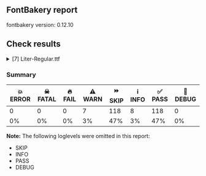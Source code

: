 ## FontBakery report

fontbakery version: 0.12.10





## Check results



<details><summary>[7] Liter-Regular.ttf</summary>
<div>
<details>
    <summary>⚠️ <b>WARN</b> Check if each glyph has the recommended amount of contours. <a href="https://fontbakery.readthedocs.io/en/stable/fontbakery/checks/universal.html#"></a></summary>
    <div>







* ⚠️ **WARN** <p>This check inspects the glyph outlines and detects the total number of contours in each of them. The expected values are infered from the typical ammounts of contours observed in a large collection of reference font families. The divergences listed below may simply indicate a significantly different design on some of your glyphs. On the other hand, some of these may flag actual bugs in the font such as glyphs mapped to an incorrect codepoint. Please consider reviewing the design and codepoint assignment of these to make sure they are correct.</p>
<p>The following glyphs do not have the recommended number of contours:</p>
<pre><code>- Glyph name: eogonek	Contours detected: 3	Expected: 2

- Glyph name: Lslash	Contours detected: 2	Expected: 1

- Glyph name: OE	Contours detected: 3	Expected: 2

- Glyph name: Uogonek	Contours detected: 2	Expected: 1

- Glyph name: uni0407	Contours detected: 1	Expected: 3

- Glyph name: uni0409	Contours detected: 3	Expected: 2

- Glyph name: uni040A	Contours detected: 3	Expected: 2

- Glyph name: uni0459	Contours detected: 3	Expected: 2

- Glyph name: Lslash	Contours detected: 2	Expected: 1

- Glyph name: OE	Contours detected: 3	Expected: 2

- Glyph name: Uogonek	Contours detected: 2	Expected: 1

- Glyph name: eogonek	Contours detected: 3	Expected: 2

- Glyph name: uni0407	Contours detected: 1	Expected: 3

- Glyph name: uni0409	Contours detected: 3	Expected: 2

- Glyph name: uni040A	Contours detected: 3	Expected: 2

- Glyph name: uni0459	Contours detected: 3	Expected: 2
</code></pre>
 [code: contour-count]



</div>
</details>

<details>
    <summary>⚠️ <b>WARN</b> Check font contains no unreachable glyphs <a href="https://fontbakery.readthedocs.io/en/stable/fontbakery/checks/universal.glyphset.html#"></a></summary>
    <div>







* ⚠️ **WARN** <p>The following glyphs could not be reached by codepoint or substitution rules:</p>
<pre><code>- gravecombgravecomb

- uni030C.alt
</code></pre>
 [code: unreachable-glyphs]



</div>
</details>

<details>
    <summary>⚠️ <b>WARN</b> Validate size, and resolution of article images, and ensure article page has minimum length and includes visual assets. <a href="https://fontbakery.readthedocs.io/en/stable/fontbakery/checks/googlefonts.article.html#"></a></summary>
    <div>







* ⚠️ **WARN** <p>Family metadata at fonts/ttf does not have an article.</p>
 [code: lacks-article]



</div>
</details>

<details>
    <summary>⚠️ <b>WARN</b> Check for codepoints not covered by METADATA subsets. <a href="https://fontbakery.readthedocs.io/en/stable/fontbakery/checks/googlefonts.subsets.html#"></a></summary>
    <div>







* ⚠️ **WARN** <p>The following codepoints supported by the font are not covered by
any subsets defined in the font's metadata file, and will never
be served. You can solve this by either manually adding additional
subset declarations to METADATA.pb, or by editing the glyphset
definitions.</p>
<ul>
<li>U+02D8 BREVE: try adding one of: canadian-aboriginal, yi</li>
<li>U+02D9 DOT ABOVE: try adding one of: canadian-aboriginal, yi</li>
<li>U+02DB OGONEK: try adding one of: canadian-aboriginal, yi</li>
<li>U+0302 COMBINING CIRCUMFLEX ACCENT: try adding one of: tifinagh, coptic, math, cherokee</li>
<li>U+0306 COMBINING BREVE: try adding one of: tifinagh, old-permic</li>
<li>U+0307 COMBINING DOT ABOVE: try adding one of: hebrew, canadian-aboriginal, old-permic, coptic, syriac, malayalam, tai-le, tifinagh, todhri, duployan, math</li>
<li>U+030A COMBINING RING ABOVE: try adding one of: duployan, syriac</li>
<li>U+030B COMBINING DOUBLE ACUTE ACCENT: try adding one of: cherokee, osage</li>
<li>U+030C COMBINING CARON: try adding one of: tai-le, cherokee</li>
<li>U+0312 COMBINING TURNED COMMA ABOVE: try adding math</li>
<li>U+0326 COMBINING COMMA BELOW: try adding math</li>
<li>U+0327 COMBINING CEDILLA: try adding math</li>
<li>U+0328 COMBINING OGONEK: not included in any glyphset definition</li>
<li>U+0335 COMBINING SHORT STROKE OVERLAY: not included in any glyphset definition</li>
<li>U+0336 COMBINING LONG STROKE OVERLAY: not included in any glyphset definition</li>
<li>U+0337 COMBINING SHORT SOLIDUS OVERLAY: not included in any glyphset definition</li>
<li>U+0338 COMBINING LONG SOLIDUS OVERLAY: try adding math</li>
<li>U+0384 GREEK TONOS: try adding greek</li>
<li>U+1ECA LATIN CAPITAL LETTER I WITH DOT BELOW: try adding vietnamese</li>
<li>U+1ECB LATIN SMALL LETTER I WITH DOT BELOW: try adding vietnamese</li>
<li>U+EEC7 : not included in any glyphset definition</li>
</ul>
<p>Or you can add the above codepoints to one of the subsets supported by the font: <code>cyrillic</code>, <code>latin</code>, <code>latin-ext</code></p>
 [code: unreachable-subsetting]



</div>
</details>

<details>
    <summary>⚠️ <b>WARN</b> Ensure dotted circle glyph is present and can attach marks. <a href="https://fontbakery.readthedocs.io/en/stable/fontbakery/checks/shaping.html#"></a></summary>
    <div>







* ⚠️ **WARN** <p>No dotted circle glyph present</p>
 [code: missing-dotted-circle]



</div>
</details>

<details>
    <summary>⚠️ <b>WARN</b> Are there any misaligned on-curve points? <a href="https://fontbakery.readthedocs.io/en/stable/fontbakery/checks/outline.html#"></a></summary>
    <div>







* ⚠️ **WARN** <p>The following glyphs have on-curve points which have potentially incorrect y coordinates:</p>
<pre><code>* Q (U+0051): X=449.0,Y=-2.0 (should be at baseline 0?)

* a (U+0061): X=286.0,Y=0.5 (should be at baseline 0?)

* Lcaron (U+013D): X=403.0,Y=699.0 (should be at cap-height 700?)

* Lcaron (U+013D): X=517.0,Y=699.0 (should be at cap-height 700?)

* OE (U+0152): X=598.0,Y=1.0 (should be at baseline 0?)

* OE (U+0152): X=598.0,Y=701.0 (should be at cap-height 700?)

* OE (U+0152): X=1044.0,Y=701.0 (should be at cap-height 700?)

* OE (U+0152): X=1044.0,Y=1.0 (should be at baseline 0?)

* aacute (U+00E1): X=286.0,Y=0.5 (should be at baseline 0?)

* abreve (U+0103): X=286.0,Y=0.5 (should be at baseline 0?)

* uni01CE (U+01CE): X=286.0,Y=0.5 (should be at baseline 0?)

* acircumflex (U+00E2): X=286.0,Y=0.5 (should be at baseline 0?)

* adieresis (U+00E4): X=286.0,Y=0.5 (should be at baseline 0?)

* agrave (U+00E0): X=286.0,Y=0.5 (should be at baseline 0?)

* amacron (U+0101): X=286.0,Y=0.5 (should be at baseline 0?)

* aogonek (U+0105): X=286.0,Y=0.5 (should be at baseline 0?)

* aring (U+00E5): X=286.0,Y=0.5 (should be at baseline 0?)

* atilde (U+00E3): X=286.0,Y=0.5 (should be at baseline 0?)

* eth (U+00F0): X=250.5,Y=700.5 (should be at cap-height 700?)

* ntilde (U+00F1): X=326.5,Y=698.0 (should be at cap-height 700?)

* oslash (U+00F8): X=189.0,Y=1.5 (should be at baseline 0?)

* tildecomb (U+0303): X=198.5,Y=701.0 (should be at cap-height 700?)

* ordfeminine (U+00AA): X=286.0,Y=0.5 (should be at baseline 0?)

* uni0430 (U+0430): X=286.0,Y=0.5 (should be at baseline 0?)

* uni0431 (U+0431): X=294.0,Y=698.0 (should be at cap-height 700?)

* uni043B (U+043B): X=36.0,Y=-2.0 (should be at baseline 0?)

* uni043B (U+043B): X=12.0,Y=-2.0 (should be at baseline 0?)

* uni043B (U+043B): X=36.0,Y=-2.0 (should be at baseline 0?)

* uni0459 (U+0459): X=36.0,Y=-2.0 (should be at baseline 0?)

* uni0459 (U+0459): X=12.0,Y=-2.0 (should be at baseline 0?)

* uni0459 (U+0459): X=36.0,Y=-2.0 (should be at baseline 0?)

* questiondown (U+00BF): X=334.5,Y=1.5 (should be at baseline 0?)

* numbersign (U+0023): X=427.0,Y=1.0 (should be at baseline 0?)

* numbersign (U+0023): X=341.0,Y=1.0 (should be at baseline 0?)

* numbersign (U+0023): X=182.0,Y=1.0 (should be at baseline 0?)

* numbersign (U+0023): X=96.0,Y=1.0 (should be at baseline 0?)

* uni02BC (U+02BC): X=24.0,Y=698.0 (should be at cap-height 700?)

* uni02BC (U+02BC): X=138.0,Y=698.0 (should be at cap-height 700?)
</code></pre>
 [code: found-misalignments]



</div>
</details>

<details>
    <summary>⚠️ <b>WARN</b> Do any segments have colinear vectors? <a href="https://fontbakery.readthedocs.io/en/stable/fontbakery/checks/outline.html#"></a></summary>
    <div>







* ⚠️ **WARN** <p>The following glyphs have colinear vectors:</p>
<pre><code>* trademark (U+2122): L&lt;&lt;406.0,632.0&gt;--&lt;408.0,520.0&gt;&gt; -&gt; L&lt;&lt;408.0,520.0&gt;--&lt;408.0,338.0&gt;&gt;

* uni040E (U+040E): L&lt;&lt;112.0,700.0&gt;--&lt;260.0,415.0&gt;&gt; -&gt; L&lt;&lt;260.0,415.0&gt;--&lt;323.0,292.0&gt;&gt;

* uni0423 (U+0423): L&lt;&lt;112.0,700.0&gt;--&lt;260.0,415.0&gt;&gt; -&gt; L&lt;&lt;260.0,415.0&gt;--&lt;323.0,292.0&gt;&gt;

* uni0443 (U+0443): L&lt;&lt;266.0,114.0&gt;--&lt;312.0,239.0&gt;&gt; -&gt; L&lt;&lt;312.0,239.0&gt;--&lt;415.0,520.0&gt;&gt;

* uni0443.ss01: L&lt;&lt;511.0,520.0&gt;--&lt;321.0,-13.0&gt;&gt; -&gt; L&lt;&lt;321.0,-13.0&gt;--&lt;292.0,-85.0&gt;&gt;

* uni045E (U+045E): L&lt;&lt;266.0,114.0&gt;--&lt;312.0,239.0&gt;&gt; -&gt; L&lt;&lt;312.0,239.0&gt;--&lt;415.0,520.0&gt;&gt;

* v (U+0076): L&lt;&lt;104.0,520.0&gt;--&lt;200.0,256.0&gt;&gt; -&gt; L&lt;&lt;200.0,256.0&gt;--&lt;251.0,110.0&gt;&gt;

* v (U+0076): L&lt;&lt;255.0,110.0&gt;--&lt;306.0,256.0&gt;&gt; -&gt; L&lt;&lt;306.0,256.0&gt;--&lt;402.0,520.0&gt;&gt;

* w (U+0077): L&lt;&lt;106.0,520.0&gt;--&lt;196.0,222.0&gt;&gt; -&gt; L&lt;&lt;196.0,222.0&gt;--&lt;222.0,131.0&gt;&gt;

* w (U+0077): L&lt;&lt;224.0,131.0&gt;--&lt;249.0,222.0&gt;&gt; -&gt; L&lt;&lt;249.0,222.0&gt;--&lt;338.0,520.0&gt;&gt;

* w (U+0077): L&lt;&lt;426.0,520.0&gt;--&lt;509.0,241.0&gt;&gt; -&gt; L&lt;&lt;509.0,241.0&gt;--&lt;540.0,125.0&gt;&gt;

* wacute (U+1E83): L&lt;&lt;106.0,520.0&gt;--&lt;196.0,222.0&gt;&gt; -&gt; L&lt;&lt;196.0,222.0&gt;--&lt;222.0,131.0&gt;&gt;

* wacute (U+1E83): L&lt;&lt;224.0,131.0&gt;--&lt;249.0,222.0&gt;&gt; -&gt; L&lt;&lt;249.0,222.0&gt;--&lt;338.0,520.0&gt;&gt;

* wacute (U+1E83): L&lt;&lt;426.0,520.0&gt;--&lt;509.0,241.0&gt;&gt; -&gt; L&lt;&lt;509.0,241.0&gt;--&lt;540.0,125.0&gt;&gt;

* wcircumflex (U+0175): L&lt;&lt;106.0,520.0&gt;--&lt;196.0,222.0&gt;&gt; -&gt; L&lt;&lt;196.0,222.0&gt;--&lt;222.0,131.0&gt;&gt;

* wcircumflex (U+0175): L&lt;&lt;224.0,131.0&gt;--&lt;249.0,222.0&gt;&gt; -&gt; L&lt;&lt;249.0,222.0&gt;--&lt;338.0,520.0&gt;&gt;

* wcircumflex (U+0175): L&lt;&lt;426.0,520.0&gt;--&lt;509.0,241.0&gt;&gt; -&gt; L&lt;&lt;509.0,241.0&gt;--&lt;540.0,125.0&gt;&gt;

* wdieresis (U+1E85): L&lt;&lt;106.0,520.0&gt;--&lt;196.0,222.0&gt;&gt; -&gt; L&lt;&lt;196.0,222.0&gt;--&lt;222.0,131.0&gt;&gt;

* wdieresis (U+1E85): L&lt;&lt;224.0,131.0&gt;--&lt;249.0,222.0&gt;&gt; -&gt; L&lt;&lt;249.0,222.0&gt;--&lt;338.0,520.0&gt;&gt;

* wdieresis (U+1E85): L&lt;&lt;426.0,520.0&gt;--&lt;509.0,241.0&gt;&gt; -&gt; L&lt;&lt;509.0,241.0&gt;--&lt;540.0,125.0&gt;&gt;

* wgrave (U+1E81): L&lt;&lt;106.0,520.0&gt;--&lt;196.0,222.0&gt;&gt; -&gt; L&lt;&lt;196.0,222.0&gt;--&lt;222.0,131.0&gt;&gt;

* wgrave (U+1E81): L&lt;&lt;224.0,131.0&gt;--&lt;249.0,222.0&gt;&gt; -&gt; L&lt;&lt;249.0,222.0&gt;--&lt;338.0,520.0&gt;&gt;

* wgrave (U+1E81): L&lt;&lt;426.0,520.0&gt;--&lt;509.0,241.0&gt;&gt; -&gt; L&lt;&lt;509.0,241.0&gt;--&lt;540.0,125.0&gt;&gt;

* y (U+0079): L&lt;&lt;266.0,114.0&gt;--&lt;312.0,239.0&gt;&gt; -&gt; L&lt;&lt;312.0,239.0&gt;--&lt;415.0,520.0&gt;&gt;

* y.ss01: L&lt;&lt;511.0,520.0&gt;--&lt;321.0,-13.0&gt;&gt; -&gt; L&lt;&lt;321.0,-13.0&gt;--&lt;292.0,-85.0&gt;&gt;

* yacute (U+00FD): L&lt;&lt;266.0,114.0&gt;--&lt;312.0,239.0&gt;&gt; -&gt; L&lt;&lt;312.0,239.0&gt;--&lt;415.0,520.0&gt;&gt;

* ycircumflex (U+0177): L&lt;&lt;266.0,114.0&gt;--&lt;312.0,239.0&gt;&gt; -&gt; L&lt;&lt;312.0,239.0&gt;--&lt;415.0,520.0&gt;&gt;

* ydieresis (U+00FF): L&lt;&lt;266.0,114.0&gt;--&lt;312.0,239.0&gt;&gt; -&gt; L&lt;&lt;312.0,239.0&gt;--&lt;415.0,520.0&gt;&gt;

* ygrave (U+1EF3): L&lt;&lt;266.0,114.0&gt;--&lt;312.0,239.0&gt;&gt; -&gt; L&lt;&lt;312.0,239.0&gt;--&lt;415.0,520.0&gt;&gt;
</code></pre>
 [code: found-colinear-vectors]



</div>
</details>
</div>
</details>




### Summary

| 💥 ERROR | ☠ FATAL | 🔥 FAIL | ⚠️ WARN | ⏩ SKIP | ℹ️ INFO | ✅ PASS | 🔎 DEBUG | 
| ---|---|---|---|---|---|---|---|
| 0 | 0 | 0 | 7 | 118 | 8 | 118 | 0 | 
| 0% | 0% | 0% | 3% | 47% | 3% | 47% | 0% | 



**Note:** The following loglevels were omitted in this report:


* SKIP
* INFO
* PASS
* DEBUG
